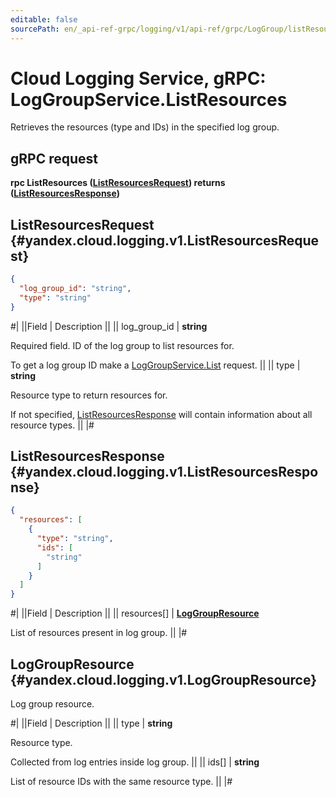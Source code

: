 ```yaml
---
editable: false
sourcePath: en/_api-ref-grpc/logging/v1/api-ref/grpc/LogGroup/listResources.md
---
```


# Cloud Logging Service, gRPC: LogGroupService.ListResources

Retrieves the resources (type and IDs) in the specified log group.

## gRPC request

**rpc ListResources ([ListResourcesRequest](#yandex.cloud.logging.v1.ListResourcesRequest)) returns ([ListResourcesResponse](#yandex.cloud.logging.v1.ListResourcesResponse))**

## ListResourcesRequest {#yandex.cloud.logging.v1.ListResourcesRequest}

```json
{
  "log_group_id": "string",
  "type": "string"
}
```

#|
||Field | Description ||
|| log_group_id | **string**

Required field. ID of the log group to list resources for.

To get a log group ID make a [LogGroupService.List](/docs/logging/api-ref/grpc/LogGroup/list#List) request. ||
|| type | **string**

Resource type to return resources for.

If not specified, [ListResourcesResponse](#yandex.cloud.logging.v1.ListResourcesResponse) will contain information about all resource types. ||
|#

## ListResourcesResponse {#yandex.cloud.logging.v1.ListResourcesResponse}

```json
{
  "resources": [
    {
      "type": "string",
      "ids": [
        "string"
      ]
    }
  ]
}
```

#|
||Field | Description ||
|| resources[] | **[LogGroupResource](#yandex.cloud.logging.v1.LogGroupResource)**

List of resources present in log group. ||
|#

## LogGroupResource {#yandex.cloud.logging.v1.LogGroupResource}

Log group resource.

#|
||Field | Description ||
|| type | **string**

Resource type.

Collected from log entries inside log group. ||
|| ids[] | **string**

List of resource IDs with the same resource type. ||
|#